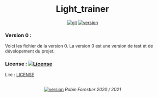 ﻿<h1 align="center"> Light_trainer </h1>
<p align="center">
  <a href="https://github.com/Forestierr/Light_trainer/wiki"><img src="https://img.shields.io/badge/GitHub-Wiki-Green.svg" alt="git"/></a>
  <a href=""><img src="https://img.shields.io/badge/Version-0-black.svg" alt="version"/></a>
</p>

### Version 0 :
Voici les fichier de la version 0.
La version 0 est une version de test et de dévelopement du projet.

### License : [![License](https://img.shields.io/badge/License-Apache%202.0-blue.svg)](https://opensource.org/licenses/Apache-2.0)
Lire : [LICENSE](https://github.com/Forestierr/Light_trainer/blob/master/LICENSE)

<p align="center"> <br> <a href="https://github.com/Forestierr/"><img src="https://img.shields.io/badge/My-GitHub-red.svg" alt="version"/></a> <i> Robin Forestier 2020 / 2021 </i></p>
